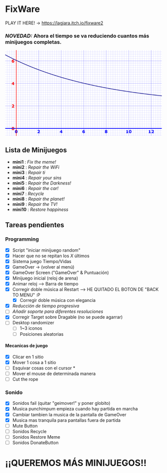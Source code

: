 # FixWare

PLAY IT HERE! -> https://lagjara.itch.io/fixware2

### *NOVEDAD:* Ahora el tiempo se va reduciendo cuantos más minijuegos completas.
![Gráfico reducción de tiempo](timeProgression.png)



## Lista de Minijuegos
- **mini1** : *Fix the meme!*
- **mini2** : *Repair the WiFi*
- **mini3** : *Repair ti*
- **mini4** : *Repair your sins*
- **mini5** : *Repair the Darkness!*
- **mini6** : *Repair the car!*
- **mini7** : *Recycle*
- **mini8** : *Repair the planet!*
- **mini9** : *Repair the TV!*
- **mini10** : *Restore happiness*

## Tareas pendientes
### Programming
- [x] Script "iniciar minijuego random"
- [x] Hacer que no se repitan los *X* últimos
- [x] Sistema juego Tiempo/Vidas
- [x] GameOver -> (volver al menú)
- [x] GameOver Screen ("GameOver" & Puntuación)
- [x] Minijuego inicial (reloj de arena)
- [x] Animar reloj --> Barra de tiempo
- [x] Corregir doble música al Restart --> HE QUITADO EL BOTON DE "BACK TO MENU" :P
	- [x] Corregir doble música con elegancia 
- [x] *Reducción de tiempo progresiva*
- [ ] *Añadir soporte para diferentes resoluciones*
- [x] Corregir Target sobre Dragable (no se puede agarrar)
- [ ] Desktop randomizer
	- [ ] 1~3 iconos
	- [ ] Posiciones aleatorias

#### Mecanicas de juego
  - [x] Clicar en 1 sitio 
  - [x] Mover 1 cosa a 1 sitio 
  - [ ] Esquivar cosas con el cursor *
  - [ ] Mover el mouse de determinada manera
  - [ ] Cut the rope

### Sonido
- [X] Sonidos fail (quitar "geimover!" y poner globito)
- [x] Musica punchimpum empieza cuando hay partida en marcha
- [x] Cambiar tambien la musica de la pantalla de GameOver
- [x] Musica mas tranquila para pantallas fuera de partida
- [ ] Mute Button
- [ ] Sonidos Recycle
- [ ] Sonidos Restore Meme
- [ ] Sonidos DonateButton

# ¡¡QUEREMOS MÁS MINIJUEGOS!!
